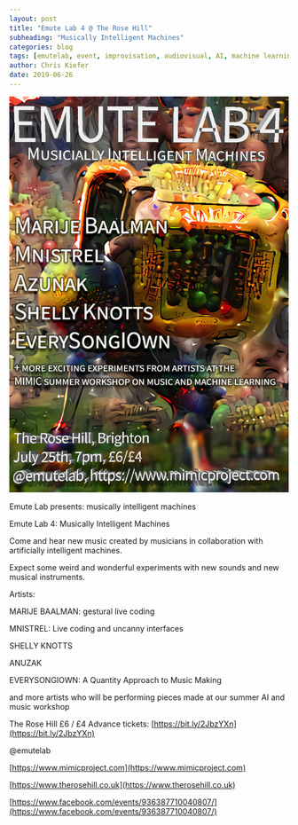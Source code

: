 ```yaml
---
layout: post
title: "Emute Lab 4 @ The Rose Hill"
subheading: "Musically Intelligent Machines"
categories: blog
tags: [emutelab, event, improvisation, audiovisual, AI, machine learning, MIMIC]
author: Chris Kiefer
date: 2019-06-26
---
```



![EMuTeLab2](/img/emutelab4.jpg)



Emute Lab presents: musically intelligent machines


Emute Lab 4: Musically Intelligent Machines

Come and hear new music created by musicians in collaboration with artificially intelligent machines.

Expect some weird and wonderful experiments with new sounds and new musical instruments.

Artists:

MARIJE BAALMAN: gestural live coding

MNISTREL: Live coding and uncanny interfaces

SHELLY KNOTTS

ANUZAK

EVERYSONGIOWN: A Quantity Approach to Music Making

and more artists who will be performing pieces made at our summer AI and music workshop

The Rose Hill
£6 / £4
Advance tickets: [https://bit.ly/2JbzYXn](https://bit.ly/2JbzYXn)

@emutelab

[https://www.mimicproject.com](https://www.mimicproject.com)

[https://www.therosehill.co.uk](https://www.therosehill.co.uk)

[https://www.facebook.com/events/936387710040807/](https://www.facebook.com/events/936387710040807/)
